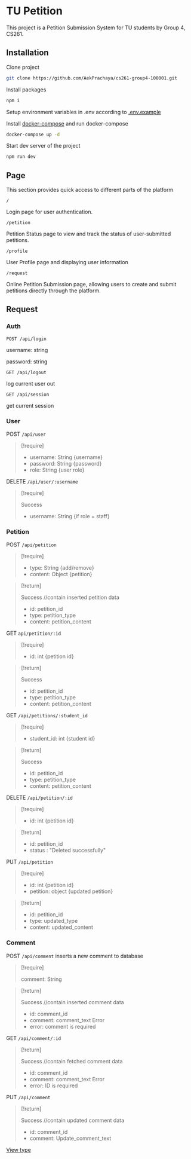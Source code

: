 # TU Petition

This project is a Petition Submission System for TU students by Group 4, CS261.

## Installation

Clone project

```bash
git clone https://github.com/AekPrachaya/cs261-group4-100001.git
```

Install packages

```bash
npm i
```

Setup environment variables in .env according to [.env.example](https://github.com/AekPrachaya/cs261-group4-100001/blob/d9ac45c16d3f981ee151895be2e6221db2021a79/.env.example ".env.example")

Install [docker-compose](https://docs.docker.com/compose/install/) and run docker-compose

```bash
docker-compose up -d
```

Start dev server of the project

```bash
npm run dev
```

## Page

This section provides quick access to different parts of the platform

`/`

Login page for user authentication.

`/petition`

Petition Status page to view and track the status of user-submitted petitions.

`/profile`

User Profile page and displaying user information

`/request`

Online Petition Submission page, allowing users to create and submit petitions directly through the platform.

## Request

### Auth

`POST /api/login`

username: string

password: string

`GET /api/logout`

log current user out

`GET /api/session`

get current session

### User

POST `/api/user`

> [!require]
>
> - username: String {username}
> - password: String {password}
> - role: String {user role}

DELETE `/api/user/:username`

> [!require]
>
> Success
>
> - username: String {if role = staff}

### Petition

POST `/api/petition`

> [!require]
>
> - type: String {add/remove}
> - content: Object {petition}

> [!return]
>
> Success //contain inserted petition data
>
> - id: petition_id
> - type: petition_type
> - content: petition_content

GET `api/petition/:id`

> [!require]
>
> - id: int {petition id}

> [!return]
>
> Success
>
> - id: petition_id
> - type: petition_type
> - content: petition_content

GET `/api/petitions/:student_id`

> [!require]
>
> - student_id: int {student id}

> [!return]
>
> Success
>
> - id: petition_id
> - type: petition_type
> - content: petition_content

DELETE `/api/petition/:id`

> [!require]
>
> - id: int {petition id}

> [!return]
>
> - id: petition_id
> - status : "Deleted successfully"

PUT `/api/petition`

> [!require]
>
> - id: int {petition id}
> - petition: object {updated petition}

> [!return]
>
> - id: petition_id
> - type: updated_type
> - content: updated_content

### Comment

POST `/api/comment` inserts a new comment to database

> [!require]
>
> comment: String

> [!return]
>
> Success //contain inserted comment data
>
> - id: comment_id
> - comment: comment_text
>   Error
> - error: comment is required

GET `/api/comment/:id`

> [!return]
>
> Success //contain fetched comment data
>
> - id: comment_id
> - comment: comment_text
>   Error
> - error: ID is required

PUT `/api/comment`

> [!return]
>
> Success //contain updated comment data
>
> - id: comment_id
> - comment: Update_comment_text

[View type](https://github.com/AekPrachaya/cs261-group4-100001/blob/d9ac45c16d3f981ee151895be2e6221db2021a79/server/type.js)

